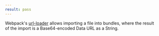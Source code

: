 ```yaml
---
result: pass
---
```


Webpack's [url-loader] allows importing a file into bundles, where the result of the import is a Base64-encoded Data URL as a String.

[url-loader]: https://webpack.js.org/loaders/url-loader/
